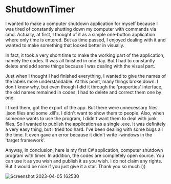 # ShutdownTimer

I wanted to make a computer shutdown application for myself because I was tired of constantly shutting
down my computer with commands via cmd. Actually, at first, I thought of it as a simple one-button
application where only time is entered. But as time passed, I enjoyed dealing with it and wanted
to make something that looked better in visually.

In fact, it took a very short time to make the working part of the application, namely the codes.
It was all finished in one day. But I had to constantly delete and add some things because I was dealing with the visual part.

Just when I thought I had finished everything, I wanted to give the names of the labels more understandable.
At this point, many things broke down. I don't know why, but even though I did it through the 'properties' interface,
the old names remained in codes, I had to delete and correct them one by one.

I fixed them, got the export of the app. But there were unnecessary files. .json files and some .dll's.
I didn't want to show them to people. Also, when someone wants to use the program, I didn't want them to deal with junk files.
So I wanted to publish the application as a single .exe. 
It was definitely a very easy thing, but I tried too hard. I've been dealing with some bugs all the time.
It even gave an error because it didn't write -windows in the 'target framework'.

Anyway, in conclusion, here is my first C# application, computer shutdown program with timer.
In addition, the codes are completely open source. You can use it as you wish and publish it as you wish.
I do not claim any rights. But it would be nice if you just give it a star. Thank you so much :))

![Screenshot 2023-04-05 162530](https://user-images.githubusercontent.com/108914279/230107394-8c92382e-8ecd-4a7d-8635-26492c4ae485.png)
